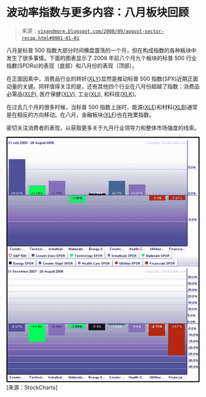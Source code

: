 <!--yml

分类：未分类

日期：2024-05-18 18:28:29

-->

# 波动率指数与更多内容：八月板块回顾

> 来源：[`vixandmore.blogspot.com/2008/09/august-sector-recap.html#0001-01-01`](http://vixandmore.blogspot.com/2008/09/august-sector-recap.html#0001-01-01)

八月是标普 500 指数大部分时间横盘震荡的一个月，但在构成指数的各种板块中发生了很多事情。下面的图表显示了 2008 年前八个月九个板块的标普 500 行业指数(SPDRs)的表现（底部）和八月份的表现（顶部）。

在正面因素中，消费品行业的转好([XLY](http://vixandmore.blogspot.com/search/label/XLY))显然是推动标普 500 指数(SPX)近期正面动量的关键。同样值得关注的是，还有其他四个行业在八月份超越了指数：消费品必需品([XLP](http://vixandmore.blogspot.com/search/label/XLP)), 医疗保健([XLV](http://vixandmore.blogspot.com/search/label/XLV)), 工业([XLI](http://vixandmore.blogspot.com/search/label/XLI)), 和科技([XLK](http://vixandmore.blogspot.com/search/label/XLK))。

在过去几个月的很多时候，当标普 500 指数上涨时，能源([XLE](http://vixandmore.blogspot.com/search/label/XLE))和材料([XLB](http://vixandmore.blogspot.com/search/label/XLB))通常是在相反的方向移动。在八月，金融板块([XLF](http://finance.google.com/finance?q=xlf))也在拖累指数。

密切关注消费者的表现，以获取更多关于九月行业领导力和整体市场强度的线索。

![](img/5eac1c936c97231accab9a61555d240c.png)[来源：StockCharts]
